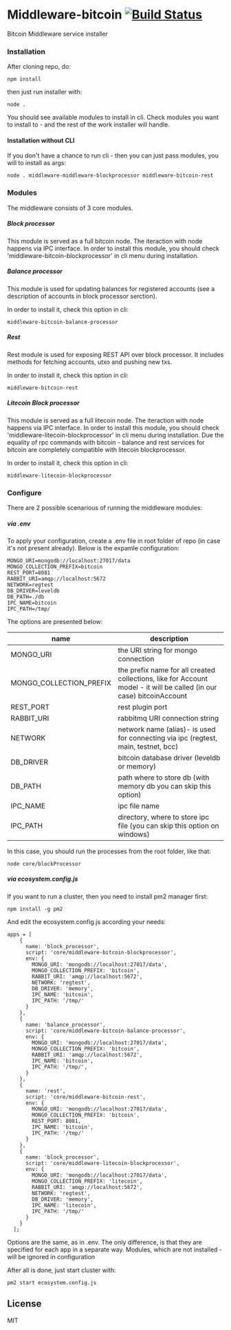 # Middleware-bitcoin [![Build Status](https://travis-ci.org/ChronoBank/middleware-bitcoin.svg?branch=master)](https://travis-ci.org/ChronoBank/middleware-bitcoin)

Bitcoin Middleware service installer

### Installation

After cloning repo, do:
```
npm install
```

then just run installer with:
```
node .
```

You should see available modules to install in cli. Check modules you want to install to - and the rest of the work installer will handle.

#### Installation without CLI

If you don't have a chance to run cli - then you can just pass modules, you will to install as args:

```
node . middleware-middleware-blockprocessor middleware-bitcoin-rest
```

### Modules
The middleware consists of 3 core modules.

##### Block processor
This module is served as a full bitcoin node. The iteraction with node happens via IPC interface. In order to install this module, you should сheck 'middleware-bitcoin-blockprocessor' in cli menu during installation.

##### Balance processor
This module is used for updating balances for registered accounts (see a description of accounts in block processor serction).

In order to install it, check this option in cli:
```
middleware-bitcoin-balance-processor
```

##### Rest
Rest module is used for exposing REST API over block processor. It includes methods for fetching accounts, utxo and pushing new txs.

In order to install it, check this option in cli:
```
middleware-bitcoin-rest
```

##### Litecoin Block processor
This module is served as a full litecoin node. The iteraction with node happens via IPC interface. In order to install this module, you should сheck 'middleware-litecoin-blockprocessor' in cli menu during installation. Due the equality of rpc commands with bitcoin - balance and rest services for bitcoin are completely compatible with litecoin blockprocessor.

In order to install it, check this option in cli:
```
middleware-litecoin-blockprocessor
```

### Configure
There are 2 possible scenarious of running the middleware modules:

##### via .env

To apply your configuration, create a .env file in root folder of repo (in case it's not present already).
Below is the expamle configuration:

```
MONGO_URI=mongodb://localhost:27017/data
MONGO_COLLECTION_PREFIX=bitcoin
REST_PORT=8081
RABBIT_URI=amqp://localhost:5672
NETWORK=regtest
DB_DRIVER=leveldb
DB_PATH=./db
IPC_NAME=bitcoin
IPC_PATH=/tmp/
```

The options are presented below:

| name | description|
| ------ | ------ |
| MONGO_URI   | the URI string for mongo connection
| MONGO_COLLECTION_PREFIX   | the prefix name for all created collections, like for Account model - it will be called (in our case) bitcoinAccount
| REST_PORT   | rest plugin port
| RABBIT_URI   | rabbitmq URI connection string
| NETWORK   | network name (alias)- is used for connecting via ipc (regtest, main, testnet, bcc)
| DB_DRIVER   | bitcoin database driver (leveldb or memory)
| DB_PATH   | path where to store db (with memory db you can skip this option)
| IPC_NAME   | ipc file name
| IPC_PATH   | directory, where to store ipc file (you can skip this option on windows)




In this case, you should run the processes from the root folder, like that:
```
node core/blockProcessor
```

##### via ecosystem.config.js

If you want to run a cluster, then you need to install pm2 manager first:
```
npm install -g pm2
```

And edit the ecosystem.config.js according your needs:
```
apps = [
    {
      name: 'block_processor',
      script: 'core/middleware-bitcoin-blockprocessor',
      env: {
        MONGO_URI: 'mongodb://localhost:27017/data',
        MONGO_COLLECTION_PREFIX: 'bitcoin',
        RABBIT_URI: 'amqp://localhost:5672',
        NETWORK: 'regtest',
        DB_DRIVER: 'memory',
        IPC_NAME: 'bitcoin',
        IPC_PATH: '/tmp/'
      }
    },
    {
      name: 'balance_processor',
      script: 'core/middleware-bitcoin-balance-processor',
      env: {
        MONGO_URI: 'mongodb://localhost:27017/data',
        MONGO_COLLECTION_PREFIX: 'bitcoin',
        RABBIT_URI: 'amqp://localhost:5672',
        IPC_NAME: 'bitcoin',
        IPC_PATH: '/tmp/',
      }
    },
    {
      name: 'rest',
      script: 'core/middleware-bitcoin-rest',
      env: {
        MONGO_URI: 'mongodb://localhost:27017/data',
        MONGO_COLLECTION_PREFIX: 'bitcoin',
        REST_PORT: 8081,
        IPC_NAME: 'bitcoin',
        IPC_PATH: '/tmp/'
      }
    },
    {
      name: 'block_processor',
      script: 'core/middleware-litecoin-blockprocessor',
      env: {
        MONGO_URI: 'mongodb://localhost:27017/data',
        MONGO_COLLECTION_PREFIX: 'litecoin',
        RABBIT_URI: 'amqp://localhost:5672',
        NETWORK: 'regtest',
        DB_DRIVER: 'memory',
        IPC_NAME: 'litecoin',
        IPC_PATH: '/tmp/'
      }
    }
  ];
```

Options are the same, as in .env. The only difference, is that they are specified for each app in a separate way.
Modules, which are not installed - will be ignored in configuration

After all is done, just start cluster with:
```
pm2 start ecosystem.config.js
```


License
----

MIT